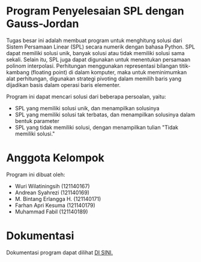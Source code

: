 # Program Penyelesaian SPL dengan Gauss-Jordan

Tugas besar ini adalah membuat program untuk menghitung solusi dari Sistem
Persamaan Linear (SPL) secara numerik dengan bahasa Python. SPL dapat memiliki solusi
unik, banyak solusi atau tidak memiliki solusi sama sekali. Selain itu, SPL juga dapat
digunakan untuk menentukan persamaan polinom interpolasi. Perhitungan menggunakan
representasi bilangan titik-kambang (floating point) di dalam komputer, maka untuk
meminimumkan alat perhitungan, digunakan strategi pivoting dalam memilih baris yang
dijadikan basis dalam operasi baris elementer.

Program ini dapat mencari solusi dari beberapa persoalan, yaitu:
- SPL yang memiliki solusi unik, dan menampilkan solusinya
- SPL yang memiliki solusi tak terbatas, dan menampilkan solusinya dalam bentuk parameter
- SPL yang tidak memiliki solusi, dengan menampilkan tulian "Tidak memiliki solusi."

# Anggota Kelompok

Program ini dibuat oleh:
- Wuri Wilatiningsih (121140167)
- Andrean Syahrezi (121140169)
- M. Bintang Erlangga H. (121140171)
- Farhan Apri Kesuma (121140179)
- Muhammad Fabil (121140189)

# Dokumentasi

Dokumentasi program dapat dilihat <a href="">DI SINI.</a>
